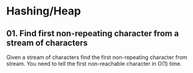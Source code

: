 # Hashing/Heap 
## 01. Find first non-repeating character from a stream of characters
Given  a stream of characters find the first non-repeating character from stream. You need to tell the first non-reachable character in O(1) time.